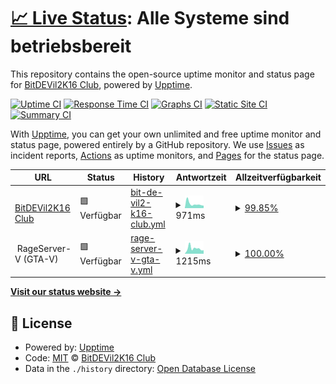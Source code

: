 # [📈 Live Status](https://BitDEVil2K16-Club.github.io/uptime): <!--live status--> **Alle Systeme sind betriebsbereit**

This repository contains the open-source uptime monitor and status page for [BitDEVil2K16 Club](https://bitdevil2k16.club), powered by [Upptime](https://github.com/upptime/upptime).

[![Uptime CI](https://github.com/BitDEVil2K16-Club/uptime/workflows/Uptime%20CI/badge.svg)](https://github.com/BitDEVil2K16-Club/uptime/actions?query=workflow%3A%22Uptime+CI%22)
[![Response Time CI](https://github.com/BitDEVil2K16-Club/uptime/workflows/Response%20Time%20CI/badge.svg)](https://github.com/BitDEVil2K16-Club/uptime/actions?query=workflow%3A%22Response+Time+CI%22)
[![Graphs CI](https://github.com/BitDEVil2K16-Club/uptime/workflows/Graphs%20CI/badge.svg)](https://github.com/BitDEVil2K16-Club/uptime/actions?query=workflow%3A%22Graphs+CI%22)
[![Static Site CI](https://github.com/BitDEVil2K16-Club/uptime/workflows/Static%20Site%20CI/badge.svg)](https://github.com/BitDEVil2K16-Club/uptime/actions?query=workflow%3A%22Static+Site+CI%22)
[![Summary CI](https://github.com/BitDEVil2K16-Club/uptime/workflows/Summary%20CI/badge.svg)](https://github.com/BitDEVil2K16-Club/uptime/actions?query=workflow%3A%22Summary+CI%22)

With [Upptime](https://upptime.js.org), you can get your own unlimited and free uptime monitor and status page, powered entirely by a GitHub repository. We use [Issues](https://github.com/BitDEVil2K16-Club/uptime/issues) as incident reports, [Actions](https://github.com/BitDEVil2K16-Club/uptime/actions) as uptime monitors, and [Pages](https://BitDEVil2K16-Club.github.io/uptime) for the status page.

<!--start: status pages-->
<!-- This summary is generated by Upptime (https://github.com/upptime/upptime) -->
<!-- Do not edit this manually, your changes will be overwritten -->
<!-- prettier-ignore -->
| URL | Status | History | Antwortzeit | Allzeitverfügbarkeit |
| --- | ------ | ------- | ------------- | ------ |
| <img alt="" src="https://bitdevil2k16.club/images/style-5/favicon.ico" height="13"> [BitDEVil2K16 Club](https://bitdevil2k16.club) | 🟩 Verfügbar | [bit-de-vil2-k16-club.yml](https://github.com/BitDEVil2K16-Club/uptime/commits/HEAD/history/bit-de-vil2-k16-club.yml) | <details><summary><img alt="Antwortzeit graph" src="./graphs/bit-de-vil2-k16-club/response-time-week.png" height="20"> 971ms</summary><br><a href="https://stats.bitdevil2k16.club/history/bit-de-vil2-k16-club"><img alt="Antwortzeit 743" src="https://img.shields.io/endpoint?url=https%3A%2F%2Fraw.githubusercontent.com%2FBitDEVil2K16-Club%2Fuptime%2FHEAD%2Fapi%2Fbit-de-vil2-k16-club%2Fresponse-time.json"></a><br><a href="https://stats.bitdevil2k16.club/history/bit-de-vil2-k16-club"><img alt="24-hour response time 564" src="https://img.shields.io/endpoint?url=https%3A%2F%2Fraw.githubusercontent.com%2FBitDEVil2K16-Club%2Fuptime%2FHEAD%2Fapi%2Fbit-de-vil2-k16-club%2Fresponse-time-day.json"></a><br><a href="https://stats.bitdevil2k16.club/history/bit-de-vil2-k16-club"><img alt="7-day response time 971" src="https://img.shields.io/endpoint?url=https%3A%2F%2Fraw.githubusercontent.com%2FBitDEVil2K16-Club%2Fuptime%2FHEAD%2Fapi%2Fbit-de-vil2-k16-club%2Fresponse-time-week.json"></a><br><a href="https://stats.bitdevil2k16.club/history/bit-de-vil2-k16-club"><img alt="30-day response time 827" src="https://img.shields.io/endpoint?url=https%3A%2F%2Fraw.githubusercontent.com%2FBitDEVil2K16-Club%2Fuptime%2FHEAD%2Fapi%2Fbit-de-vil2-k16-club%2Fresponse-time-month.json"></a><br><a href="https://stats.bitdevil2k16.club/history/bit-de-vil2-k16-club"><img alt="1-year response time 743" src="https://img.shields.io/endpoint?url=https%3A%2F%2Fraw.githubusercontent.com%2FBitDEVil2K16-Club%2Fuptime%2FHEAD%2Fapi%2Fbit-de-vil2-k16-club%2Fresponse-time-year.json"></a></details> | <details><summary><a href="https://stats.bitdevil2k16.club/history/bit-de-vil2-k16-club">99.85%</a></summary><a href="https://stats.bitdevil2k16.club/history/bit-de-vil2-k16-club"><img alt="Allzeitverfügbarkeit 99.85%" src="https://img.shields.io/endpoint?url=https%3A%2F%2Fraw.githubusercontent.com%2FBitDEVil2K16-Club%2Fuptime%2FHEAD%2Fapi%2Fbit-de-vil2-k16-club%2Fuptime.json"></a><br><a href="https://stats.bitdevil2k16.club/history/bit-de-vil2-k16-club"><img alt="24-Stunden verfügbarkeit 100.00%" src="https://img.shields.io/endpoint?url=https%3A%2F%2Fraw.githubusercontent.com%2FBitDEVil2K16-Club%2Fuptime%2FHEAD%2Fapi%2Fbit-de-vil2-k16-club%2Fuptime-day.json"></a><br><a href="https://stats.bitdevil2k16.club/history/bit-de-vil2-k16-club"><img alt="7-Tage verfügbarkeit 99.85%" src="https://img.shields.io/endpoint?url=https%3A%2F%2Fraw.githubusercontent.com%2FBitDEVil2K16-Club%2Fuptime%2FHEAD%2Fapi%2Fbit-de-vil2-k16-club%2Fuptime-week.json"></a><br><a href="https://stats.bitdevil2k16.club/history/bit-de-vil2-k16-club"><img alt="30-Tage verfügbarkeit 99.97%" src="https://img.shields.io/endpoint?url=https%3A%2F%2Fraw.githubusercontent.com%2FBitDEVil2K16-Club%2Fuptime%2FHEAD%2Fapi%2Fbit-de-vil2-k16-club%2Fuptime-month.json"></a><br><a href="https://stats.bitdevil2k16.club/history/bit-de-vil2-k16-club"><img alt="1-Jahr verfügbarkeit 99.85%" src="https://img.shields.io/endpoint?url=https%3A%2F%2Fraw.githubusercontent.com%2FBitDEVil2K16-Club%2Fuptime%2FHEAD%2Fapi%2Fbit-de-vil2-k16-club%2Fuptime-year.json"></a></details>
| <img alt="" src="https://datacenter.bitdevil2k16.club/favicon/apple-icon.png" height="13"> RageServer-V (GTA-V) | 🟩 Verfügbar | [rage-server-v-gta-v.yml](https://github.com/BitDEVil2K16-Club/uptime/commits/HEAD/history/rage-server-v-gta-v.yml) | <details><summary><img alt="Antwortzeit graph" src="./graphs/rage-server-v-gta-v/response-time-week.png" height="20"> 1215ms</summary><br><a href="https://stats.bitdevil2k16.club/history/rage-server-v-gta-v"><img alt="Antwortzeit 778" src="https://img.shields.io/endpoint?url=https%3A%2F%2Fraw.githubusercontent.com%2FBitDEVil2K16-Club%2Fuptime%2FHEAD%2Fapi%2Frage-server-v-gta-v%2Fresponse-time.json"></a><br><a href="https://stats.bitdevil2k16.club/history/rage-server-v-gta-v"><img alt="24-hour response time 801" src="https://img.shields.io/endpoint?url=https%3A%2F%2Fraw.githubusercontent.com%2FBitDEVil2K16-Club%2Fuptime%2FHEAD%2Fapi%2Frage-server-v-gta-v%2Fresponse-time-day.json"></a><br><a href="https://stats.bitdevil2k16.club/history/rage-server-v-gta-v"><img alt="7-day response time 1215" src="https://img.shields.io/endpoint?url=https%3A%2F%2Fraw.githubusercontent.com%2FBitDEVil2K16-Club%2Fuptime%2FHEAD%2Fapi%2Frage-server-v-gta-v%2Fresponse-time-week.json"></a><br><a href="https://stats.bitdevil2k16.club/history/rage-server-v-gta-v"><img alt="30-day response time 1128" src="https://img.shields.io/endpoint?url=https%3A%2F%2Fraw.githubusercontent.com%2FBitDEVil2K16-Club%2Fuptime%2FHEAD%2Fapi%2Frage-server-v-gta-v%2Fresponse-time-month.json"></a><br><a href="https://stats.bitdevil2k16.club/history/rage-server-v-gta-v"><img alt="1-year response time 778" src="https://img.shields.io/endpoint?url=https%3A%2F%2Fraw.githubusercontent.com%2FBitDEVil2K16-Club%2Fuptime%2FHEAD%2Fapi%2Frage-server-v-gta-v%2Fresponse-time-year.json"></a></details> | <details><summary><a href="https://stats.bitdevil2k16.club/history/rage-server-v-gta-v">100.00%</a></summary><a href="https://stats.bitdevil2k16.club/history/rage-server-v-gta-v"><img alt="Allzeitverfügbarkeit 99.92%" src="https://img.shields.io/endpoint?url=https%3A%2F%2Fraw.githubusercontent.com%2FBitDEVil2K16-Club%2Fuptime%2FHEAD%2Fapi%2Frage-server-v-gta-v%2Fuptime.json"></a><br><a href="https://stats.bitdevil2k16.club/history/rage-server-v-gta-v"><img alt="24-Stunden verfügbarkeit 100.00%" src="https://img.shields.io/endpoint?url=https%3A%2F%2Fraw.githubusercontent.com%2FBitDEVil2K16-Club%2Fuptime%2FHEAD%2Fapi%2Frage-server-v-gta-v%2Fuptime-day.json"></a><br><a href="https://stats.bitdevil2k16.club/history/rage-server-v-gta-v"><img alt="7-Tage verfügbarkeit 100.00%" src="https://img.shields.io/endpoint?url=https%3A%2F%2Fraw.githubusercontent.com%2FBitDEVil2K16-Club%2Fuptime%2FHEAD%2Fapi%2Frage-server-v-gta-v%2Fuptime-week.json"></a><br><a href="https://stats.bitdevil2k16.club/history/rage-server-v-gta-v"><img alt="30-Tage verfügbarkeit 100.00%" src="https://img.shields.io/endpoint?url=https%3A%2F%2Fraw.githubusercontent.com%2FBitDEVil2K16-Club%2Fuptime%2FHEAD%2Fapi%2Frage-server-v-gta-v%2Fuptime-month.json"></a><br><a href="https://stats.bitdevil2k16.club/history/rage-server-v-gta-v"><img alt="1-Jahr verfügbarkeit 99.92%" src="https://img.shields.io/endpoint?url=https%3A%2F%2Fraw.githubusercontent.com%2FBitDEVil2K16-Club%2Fuptime%2FHEAD%2Fapi%2Frage-server-v-gta-v%2Fuptime-year.json"></a></details>

<!--end: status pages-->

[**Visit our status website →**](https://BitDEVil2K16-Club.github.io/uptime)

## 📄 License

- Powered by: [Upptime](https://github.com/upptime/upptime)
- Code: [MIT](./LICENSE) © [BitDEVil2K16 Club](https://bitdevil2k16.club)
- Data in the `./history` directory: [Open Database License](https://opendatacommons.org/licenses/odbl/1-0/)
